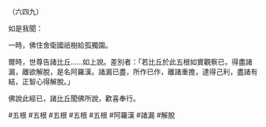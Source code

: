 （六四九）

如是我聞：

一時，佛住舍衛國祇樹給孤獨園。

爾時，世尊告諸比丘……如上說。差別者：「若比丘於此五根如實觀察已，得盡諸漏，離欲解脫，是名阿羅漢。諸漏已盡，所作已作，離諸重擔，逮得己利，盡諸有結，正智心得解脫。」

佛說此經已，諸比丘聞佛所說，歡喜奉行。



#五根
#五根
#五根
#五根
#五根
#阿羅漢
#諸漏
#解脫

